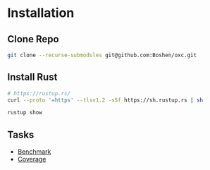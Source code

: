 # Installation

## Clone Repo

```bash
git clone --recurse-submodules git@github.com:Boshen/oxc.git
```

## Install Rust

```bash
# https://rustup.rs/
curl --proto '=https' --tlsv1.2 -sSf https://sh.rustup.rs | sh

rustup show
```

## Tasks

* [Benchmark](./tasks/benchmark/README.md)
* [Coverage](./tasks/coverage/README.md)

